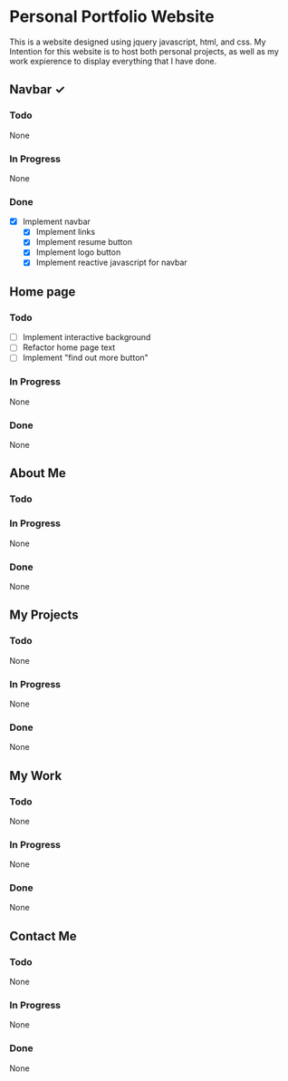 # Personal Portfolio Website

This is a website designed using jquery javascript, html, and css.
My Intention for this website is to host both personal projects, as
well as my work expierence to display everything that I have done.

## Navbar ✓

### Todo

None

### In Progress

None

### Done

- [x] Implement navbar
  - [x] Implement links
  - [x] Implement resume button
  - [x] Implement logo button
  - [x] Implement reactive javascript for navbar

## Home page

### Todo

- [ ] Implement interactive background
- [ ] Refactor home page text
- [ ] Implement "find out more button"

### In Progress

None

### Done

None

## About Me

### Todo

### In Progress

None

### Done

None

## My Projects

### Todo

None

### In Progress

None

### Done

None

## My Work

### Todo

None

### In Progress

None

### Done

None

## Contact Me

### Todo

None

### In Progress

None

### Done

None
